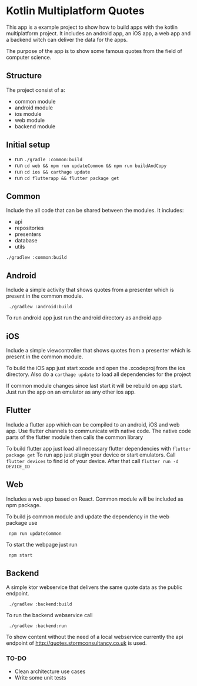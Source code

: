 # Kotlin Multiplatform Quotes

This app is a example project to show how to build apps with the kotlin multiplatform project. 
It includes an android app, an iOS app, a web app and a backend witch can deliver the data for the apps.

The purpose of the app is to show some famous quotes from the field of computer science.

## Structure

The project consist of a:
- common module
- android module
- ios module
- web module
- backend module

## Initial setup

- run `./gradle :common:build`
- run `cd web && npm run updateCommon && npm run buildAndCopy`
- run `cd ios && carthage update`
- run `cd flutterapp && flutter package get`

## Common

Include the all code that can be shared between the modules.
It includes:
- api 
- repositories
- presenters
- database
- utils

```
./gradlew :common:build
```

## Android

Include a simple activity that shows quotes from a presenter which is present in the common module.

```
 ./gradlew :android:build
```

To run android app just run the android directory as android app

## iOS

Include a simple viewcontroller that shows quotes from a presenter which is present in the common module.
 
To build the iOS app just start xcode and open the .xcodeproj from the ios directory. Also do a `carthage update` to load all dependencies for the project

If common module changes since last start it will be rebuild on app start.
Just run the app on an emulator as any other ios app. 


## Flutter

Include a flutter app which can be compiled to an android, iOS and web app. 
Use flutter channels to communicate with native code. The native code parts of the flutter module then calls the common library

To build flutter app just load all necessary flutter dependencies with `flutter package get`
To run app just plugin your device or start emulators. Call `flutter devices` to find id of your device.
After that call `flutter run -d DEVICE_ID`

## Web

Includes a web app based on React. Common module will be included as npm package.

To build js common module and update the dependency in the web package use
```
 npm run updateCommon
```

To start the webpage just run
```
 npm start
```

## Backend

A simple ktor webservice that delivers the same quote data as the public endpoint. 

```
 ./gradlew :backend:build
```

To run the backend webservice call

```
 ./gradlew :backend:run
```

To show content without the need of a local webservice currently the api endpoint of http://quotes.stormconsultancy.co.uk is used.


### TO-DO

- Clean architecture use cases
- Write some unit tests

